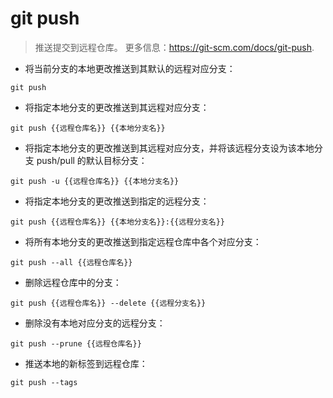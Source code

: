 # git push

> 推送提交到远程仓库。
> 更多信息：<https://git-scm.com/docs/git-push>.

- 将当前分支的本地更改推送到其默认的远程对应分支：

`git push`

- 将指定本地分支的更改推送到其远程对应分支：

`git push {{远程仓库名}} {{本地分支名}}`

- 将指定本地分支的更改推送到其远程对应分支，并将该远程分支设为该本地分支 push/pull 的默认目标分支：

`git push -u {{远程仓库名}} {{本地分支名}}`

- 将指定本地分支的更改推送到指定的远程分支：

`git push {{远程仓库名}} {{本地分支名}}:{{远程分支名}}`

- 将所有本地分支的更改推送到指定远程仓库中各个对应分支：

`git push --all {{远程仓库名}}`

- 删除远程仓库中的分支：

`git push {{远程仓库名}} --delete {{远程分支名}}`

- 删除没有本地对应分支的远程分支：

`git push --prune {{远程仓库名}}`

- 推送本地的新标签到远程仓库：

`git push --tags`
